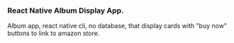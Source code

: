 ### React Native Album Display App.

Album app, react native cli, no database, that display cards with "buy now" buttons to link to amazon store. 
